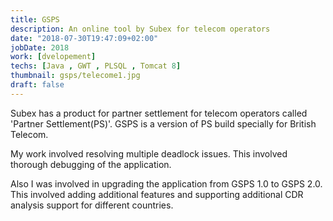 ```yaml
---
title: GSPS
description: An online tool by Subex for telecom operators
date: "2018-07-30T19:47:09+02:00"
jobDate: 2018
work: [dvelopement]
techs: [Java , GWT , PLSQL , Tomcat 8]
thumbnail: gsps/telecome1.jpg
draft: false
---
```


Subex has a product for partner settlement for telecom operators called 'Partner Settlement(PS)'. GSPS is a version of PS build specially for British Telecom.

My work involved resolving multiple deadlock issues. This involved thorough debugging of the application.

Also I was involved in upgrading the application from GSPS 1.0 to GSPS 2.0. This involved adding additional features and supporting additional CDR analysis support for different countries.